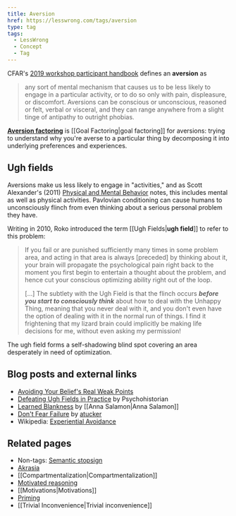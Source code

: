 ```yaml
---
title: Aversion
href: https://lesswrong.com/tags/aversion
type: tag
tags:
  - LessWrong
  - Concept
  - Tag
---
```


CFAR's [2019 workshop participant handbook](https://www.lesswrong.com/posts/Z9cbwuevS9cqaR96h/cfar-participant-handbook-now-available-to-all) defines an **aversion** as

> any sort of mental mechanism that causes us to be less likely to engage in a particular activity, or to do so only with pain, displeasure, or discomfort. Aversions can be conscious or unconscious, reasoned or felt, verbal or visceral, and they can range anywhere from a slight tinge of antipathy to outright phobias.

[**Aversion factoring**](https://acritch.com/aversions/) is [[Goal Factoring|goal factoring]] for aversions: trying to understand why you're averse to a particular thing by decomposing it into underlying preferences and experiences.

Ugh fields
----------

Aversions make us less likely to engage in "activities," and as Scott Alexander's (2011) [Physical and Mental Behavior](https://www.lesswrong.com/posts/5dhWhjfxn4tPfFQdi/physical-and-mental-behavior) notes, this includes mental as well as physical activities. Pavlovian conditioning can cause humans to unconsciously flinch from even thinking about a serious personal problem they have.

Writing in 2010, Roko introduced the term [[Ugh Fields|**ugh field**]] to refer to this problem: 

> If you fail or are punished sufficiently many times in some problem area, and acting in that area is always \[preceded\] by thinking about it, your brain will propagate the psychological pain right back to the moment you first begin to entertain a thought about the problem, and hence cut your conscious optimizing ability right out of the loop.
> 
> \[...\] The subtlety with the Ugh Field is that the flinch occurs ***before you start to consciously think*** about how to deal with the Unhappy Thing, meaning that you never deal with it, and you don't even have the option of dealing with it in the normal run of things. I find it frightening that my lizard brain could implicitly be making life decisions for me, without even asking my permission!

The ugh field forms a self-shadowing blind spot covering an area desperately in need of optimization.

Blog posts and external links
-----------------------------

*   [Avoiding Your Belief's Real Weak Points](https://www.lesswrong.com/lw/jy/avoiding_your_beliefs_real_weak_points/)
*   [Defeating Ugh Fields in Practice](https://www.lesswrong.com/lw/2cv/defeating_ugh_fields_in_practice/) by Psychohistorian
*   [Learned Blankness](https://www.lesswrong.com/lw/5a9/learned_blankness/) by [[Anna Salamon|Anna Salamon]]
*   [Don't Fear Failure](https://www.lesswrong.com/lw/4up/dont_fear_failure/) by [atucker](http://shugyoshayear.com/)
*   Wikipedia: [Experiential Avoidance](https://en.wikipedia.org/wiki/Experiential_avoidance)

Related pages
-------------

*   Non-tags: [Semantic stopsign](https://wiki.lesswrong.com/wiki/Curiosity_stopper)
*   [Akrasia](https://www.lesswrong.com/tag/akrasia)
*   [[Compartmentalization|Compartmentalization]]
*   [Motivated reasoning](https://www.lesswrong.com/tag/motivated-reasoning)
*   [[Motivations|Motivations]]
*   [Priming](https://www.lesswrong.com/tag/priming)
*   [[Trivial Inconvenience|Trivial inconvenience]]